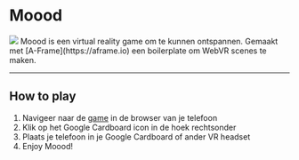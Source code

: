 # Moood

<img src="http://moood.martijnbrands.com/assets/moood-github.jpg">
Moood is een virtual reality game om te kunnen ontspannen. 
Gemaakt met [A-Frame](https://aframe.io) een boilerplate om WebVR scenes te maken.

---

## How to play

1. Navigeer naar de [game](http://moood.martijnbrands.com) in de browser van je telefoon
2. Klik op het Google Cardboard icon in de hoek rechtsonder
3. Plaats je telefoon in je Google Cardboard of ander VR headset
4. Enjoy Moood!
